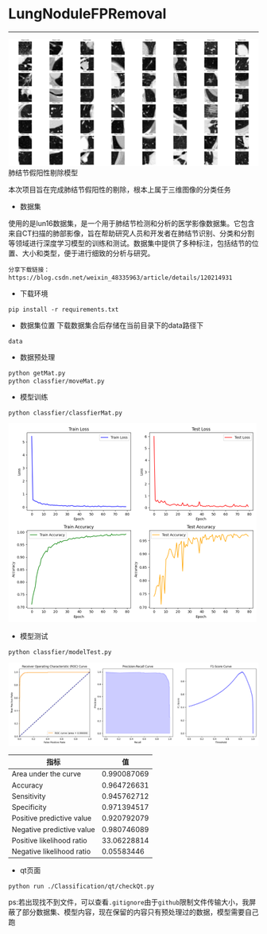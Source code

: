 # LungNoduleFPRemoval

---

![Figure_1.png](Classification/classfier/test_results/Figure_1.png)
肺结节假阳性剔除模型

本次项目旨在完成肺结节假阳性的剔除，根本上属于三维图像的分类任务

- 数据集

使用的是lun16数据集，是一个用于肺结节检测和分析的医学影像数据集。它包含来自CT扫描的肺部影像，旨在帮助研究人员和开发者在肺结节识别、分类和分割等领域进行深度学习模型的训练和测试。数据集中提供了多种标注，包括结节的位置、大小和类型，便于进行细致的分析与研究。
```
分享下载链接：https://blog.csdn.net/weixin_48335963/article/details/120214931
```

- 下载环境
```
pip install -r requirements.txt
```

- 数据集位置
下载数据集合后存储在当前目录下的data路径下
```
data
```

- 数据预处理

```
python getMat.py
python classfier/moveMat.py
```

- 模型训练

```
python classfier/classfierMat.py
```
<img src="./Classification/classfier/training_results.png" alt="training_results" style="zoom:50%;" />

- 模型测试

```
python classfier/modelTest.py
```

<img src="./Classification/classfier/test_results/evaluation_plots.png" alt="evaluation_plots" style="zoom: 50%;" />

| 指标                      | 值          |
| ------------------------- | ----------- |
| Area under the curve      | 0.990087069 |
| Accuracy                  | 0.964726631 |
| Sensitivity               | 0.945762712 |
| Specificity               | 0.971394517 |
| Positive predictive value | 0.920792079 |
| Negative predictive value | 0.980746089 |
| Positive likelihood ratio | 33.06228814 |
| Negative likelihood ratio | 0.05583446  |

- qt页面

```
python run ./Classification/qt/checkQt.py
```

 ps:若出现找不到文件，可以查看`.gitignore`由于`github`限制文件传输大小，我屏蔽了部分数据集、模型内容，现在保留的内容只有预处理过的数据，模型需要自己跑
